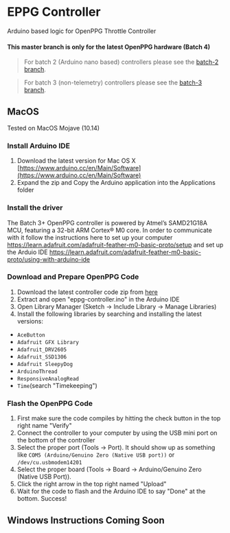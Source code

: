 # EPPG Controller

Arduino based logic for OpenPPG Throttle Controller

#### This master branch is only for the latest OpenPPG hardware (Batch 4)

> For batch 2 (Arduino nano based) controllers please see the [batch-2 branch](https://github.com/openppg/eppg-controller/tree/batch-2).

> For batch 3 (non-telemetry) controllers please see the [batch-3 branch](https://github.com/openppg/eppg-controller/tree/batch-3).

## MacOS

Tested on MacOS Mojave (10.14)

### Install Arduino IDE

1. Download the latest version for Mac OS X [https://www.arduino.cc/en/Main/Software](https://www.arduino.cc/en/Main/Software)
2. Expand the zip and Copy the Arduino application into the Applications folder

### Install the driver

The Batch 3+ OpenPPG controller is powered by Atmel’s SAMD21G18A MCU, featuring a 32-bit ARM Cortex® M0 core. In order to communicate with it follow the instructions here to set up your computer <https://learn.adafruit.com/adafruit-feather-m0-basic-proto/setup> and set up the Arduio IDE <https://learn.adafruit.com/adafruit-feather-m0-basic-proto/using-with-arduino-ide>

### Download and Prepare OpenPPG Code

1. Download the latest controller code zip from [here](https://github.com/openppg/eppg-controller/archive/master.zip)
2. Extract and open "eppg-controller.ino" in the Arduino IDE
3. Open Library Manager (Sketch -> Include Library -> Manage Libraries)
4. Install the following libraries by searching and installing the latest versions:
- `AceButton`
- `Adafruit GFX Library`
- `Adafruit_DRV2605`
- `Adafruit_SSD1306`
- `Adafruit SleepyDog`
- `ArduinoThread`
- `ResponsiveAnalogRead`
- `Time`(search "Timekeeping")

### Flash the OpenPPG Code

1. First make sure the code compiles by hitting the check button in the top right name "Verify"
2. Connect the controller to your computer by using the USB mini port on the bottom of the controller
3. Select the proper port (Tools -> Port). It should show up as something like `COM5 (Arduino/Genuino Zero (Native USB port))` or `/dev/cu.usbmodem14201`
4. Select the proper board (Tools -> Board -> Arduino/Genuino Zero (Native USB Port)).
5. Click the right arrow in the top right named "Upload"
6. Wait for the code to flash and the Arduino IDE to say "Done" at the bottom. Success!

## Windows Instructions Coming Soon
